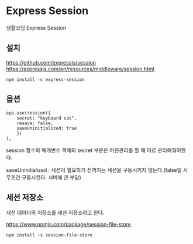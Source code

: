 # Express Session

생활코딩 Express Session

## 설치

https://github.com/expressjs/session
https://expressjs.com/en/resources/middleware/session.html

    npm install -s express-session

## 옵션

    app.use(session({
        secret: "keyboard cat",
        resave: false,
        saveUninitialized: true
        })
    );

session 함수의 매개변수 객체의 secret 부분은 버젼관리를 할 때 따로 관리해줘야한다.

saveUninitialized : 세션이 필요하기 전까지는 세션을 구동시키지 않는다.(false일 시 무조건 구동시킨다. 서버에 큰 부담)

## 세션 저장소

세션 데이터의 저장소를 세션 저장소라고 한다.

https://www.npmjs.com/package/session-file-store

    npm install -s session-file-store
